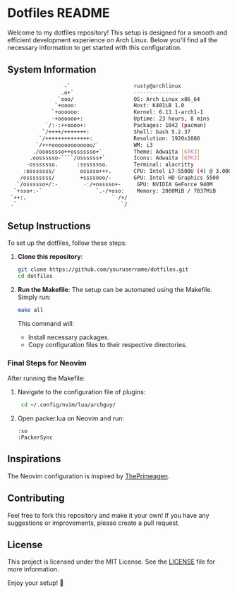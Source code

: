 # Dotfiles README

Welcome to my dotfiles repository! This setup is designed for a smooth and efficient development experience on Arch Linux. Below you'll find all the necessary information to get started with this configuration.

## System Information

```bash
                  -`                    rusty@archlinux
                 .o+`                   ---------------
                `ooo/                   OS: Arch Linux x86_64
               `+oooo:                  Host: K401LB 1.0
              `+oooooo:                 Kernel: 6.11.1-arch1-1
              -+oooooo+:                Uptime: 23 hours, 8 mins
            `/:-:++oooo+:               Packages: 1042 (pacman)
           `/++++/+++++++:              Shell: bash 5.2.37
          `/++++++++++++++:             Resolution: 1920x1080
         `/+++ooooooooooooo/`           WM: i3
        ./ooosssso++osssssso+`          Theme: Adwaita [GTK3]
       .oossssso-````/ossssss+`         Icons: Adwaita [GTK3]
      -osssssso.      :ssssssso.        Terminal: alacritty
     :osssssss/        osssso+++.       CPU: Intel i7-5500U (4) @ 3.000GHz
    /ossssssss/        +ssssooo/-       GPU: Intel HD Graphics 5500
   `/ossssso+/:-        -:/+osssso+-     GPU: NVIDIA GeForce 940M
  `+sso+:-`                 `.-/+oso:    Memory: 2860MiB / 7837MiB
 `++:.                           `-/+/
 .`                                 `/
```

## Setup Instructions

To set up the dotfiles, follow these steps:

1. **Clone this repository**:
   ```bash
   git clone https://github.com/yourusername/dotfiles.git
   cd dotfiles
   ```

2. **Run the Makefile**:
   The setup can be automated using the Makefile. Simply run:
   ```bash
   make all
   ```

   This command will:
   - Install necessary packages.
   - Copy configuration files to their respective directories.

### Final Steps for Neovim

After running the Makefile:

1. Navigate to the configuration file of plugins:
   ```bash
    cd ~/.config/nvim/lua/archguy/
   ```
   
2. Open packer.lua on Neovim and run:
   ```vim
   :so
   :PackerSync
   ```

## Inspirations

The Neovim configuration is inspired by [ThePrimeagen](https://github.com/theprimeagen).

## Contributing

Feel free to fork this repository and make it your own! If you have any suggestions or improvements, please create a pull request.

## License

This project is licensed under the MIT License. See the [LICENSE](LICENSE) file for more information.

Enjoy your setup! 🚀
